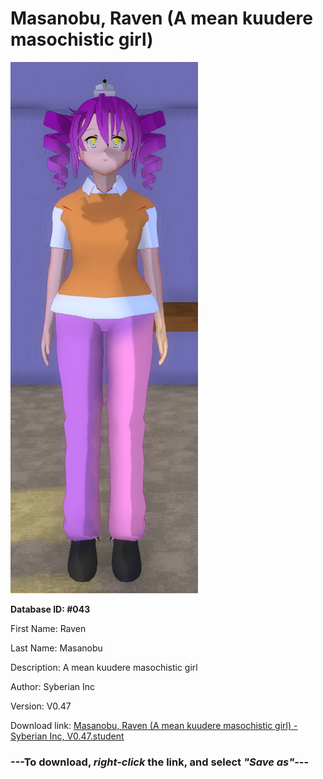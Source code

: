 # Masanobu, Raven (A mean kuudere masochistic girl)

<img src="https://raw.githubusercontent.com/Arbiter1223/Daigaku-Gurashi-Custom-Students/master/Students/Files/Masanobu%2C%20Raven%20(A%20mean%20kuudere%20masochistic%20girl).png" title="Masanobu, Raven (A mean kuudere masochistic girl) - Syberian Inc, V0.47">

**Database ID: #043**

First Name: Raven

Last Name: Masanobu

Description: A mean kuudere masochistic girl

Author: Syberian Inc

Version: V0.47

Download link: <a href="https://raw.githubusercontent.com/Arbiter1223/Daigaku-Gurashi-Custom-Students/master/Students/Files/Masanobu%2C%20Raven%20(A%20mean%20kuudere%20masochistic%20girl)%20-%20Syberian%20Inc%2C%20V0.47.student">Masanobu, Raven (A mean kuudere masochistic girl) - Syberian Inc, V0.47.student</a>

### ---**To download, _right-click_ the link, and select _"Save as"_**---

